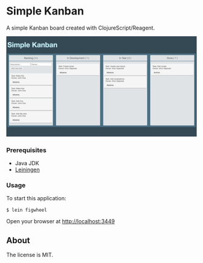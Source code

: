 
# Simple Kanban

A simple Kanban board created with ClojureScript/Reagent.

![screenshot](screenshot.png)

### Prerequisites

* Java JDK
* [Leiningen](http://leiningen.org/)

### Usage

To start this application:

    $ lein figwheel

Open your browser at [http://localhost:3449](http://localhost:3449)

## About

The license is MIT.